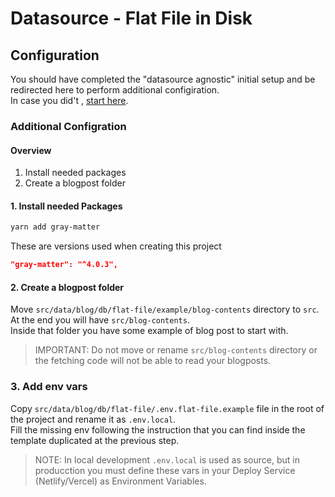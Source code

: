 # Datasource - Flat File in Disk

## Configuration

You should have completed the "datasource agnostic" initial setup and be redirected here to perform additional configiration.  
In case you did't , [start here](../../../../../README.md).

### Additional Configration

#### Overview

1. Install needed packages
2. Create a blogpost folder

#### 1. Install needed Packages

```bash
yarn add gray-matter
```

These are versions used when creating this project

```json
"gray-matter": "^4.0.3",
```

#### 2. Create a blogpost folder

Move `src/data/blog/db/flat-file/example/blog-contents` directory to `src`.  
At the end you will have `src/blog-contents`.  
Inside that folder you have some example of blog post to start with.  
> IMPORTANT: Do not move or rename `src/blog-contents` directory or the fetching code will not be able to read your blogposts.

### 3. Add env vars

Copy `src/data/blog/db/flat-file/.env.flat-file.example` file in the root of the project and rename it as `.env.local`.  
Fill the missing env following the instruction that you can find inside the template duplicated at the previous step.

> NOTE: 
> In local development `.env.local` is used as source, but in producction you must define these vars in your Deploy Service (Netlify/Vercel) as Environment Variables.
